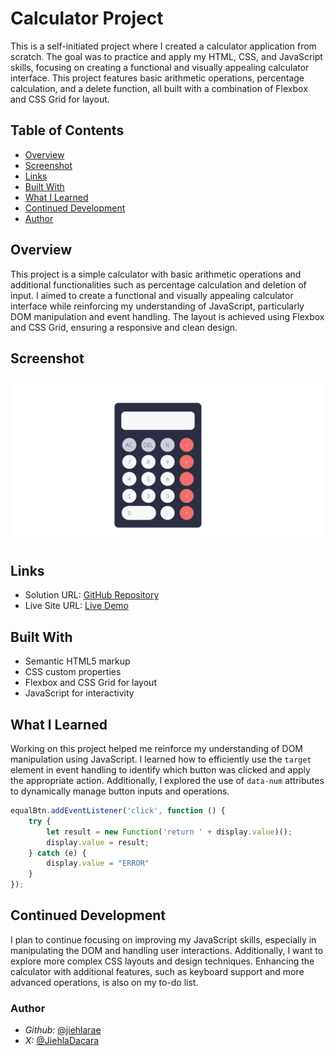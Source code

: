 # Calculator Project

This is a self-initiated project where I created a calculator application from scratch. The goal was to practice and apply my HTML, CSS, and JavaScript skills, focusing on creating a functional and visually appealing calculator interface. This project features basic arithmetic operations, percentage calculation, and a delete function, all built with a combination of Flexbox and CSS Grid for layout.


## Table of Contents
- [Overview](#overview)
- [Screenshot](#screenshot)
- [Links](#links)
- [Built With](#built-with)
- [What I Learned](#what-i-learned)
- [Continued Development](#continued-development)
- [Author](#author)


## Overview
This project is a simple calculator with basic arithmetic operations and additional functionalities such as percentage calculation and deletion of input. I aimed to create a functional and visually appealing calculator interface while reinforcing my understanding of JavaScript, particularly DOM manipulation and event handling. The layout is achieved using Flexbox and CSS Grid, ensuring a responsive and clean design.

## Screenshot
![Calculator Screenshot](/sc.png)

## Links
- Solution URL: [GitHub Repository]()
- Live Site URL: [Live Demo]()

## Built With
- Semantic HTML5 markup
- CSS custom properties
- Flexbox and CSS Grid for layout
- JavaScript for interactivity

## What I Learned
Working on this project helped me reinforce my understanding of DOM manipulation using JavaScript. I learned how to efficiently use the `target` element in event handling to identify which button was clicked and apply the appropriate action. Additionally, I explored the use of `data-num` attributes to dynamically manage button inputs and operations.

```javascript
equalBtn.addEventListener('click', function () {
    try {
        let result = new Function('return ' + display.value)();
        display.value = result;
    } catch (e) {
        display.value = "ERROR"
    }
});
```

## Continued Development
I plan to continue focusing on improving my JavaScript skills, especially in manipulating the DOM and handling user interactions. Additionally, I want to explore more complex CSS layouts and design techniques. Enhancing the calculator with additional features, such as keyboard support and more advanced operations, is also on my to-do list.

### Author
- *Github:* [@jiehlarae](https://github.com/jiehlarae)
- *X:* [@JiehlaDacara](https://x.com/JiehlaDacara)